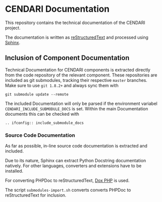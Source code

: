 # CENDARI Documentation


This repository contains the technical documentation of the CENDARI project.

The documentation is written as [reStructuredText](http://docutils.sourceforge.net/rst.html)
and processed using [Sphinx](http://sphinx-doc.org/).


## Inclusion of Component Documentation


Technical Documentation for CENDARI components is extracted directly from the code repository of the relevant component.
These repositories are included as git submodules, tracking their respective `master` branches.
Make sure to use `git 1.8.2+` and always sync them with
```
git submodule update --remote
```

The included Documentation will only be parsed if the environment variabel `CENDARI_INCLUDE_SUBMODULE_DOCS` is set.
Within the main Documentation documents this can be checked with
```
.. ifconfig:: include_submodule_docs
```


### Source Code Documentation

As far as possible, in-line source code documentation is extracted and included.

Due to its nature, Sphinx can extract Python Docstring documentation natively.
For other languages, converters and extensions have to be installed.

For converting PHPDoc to reStructuredText, [Dox PHP](https://github.com/avalanche123/doxphp) is used.

The script `submodules-import.sh` converts converts PHPDoc to reStructuredText for inclusion.
